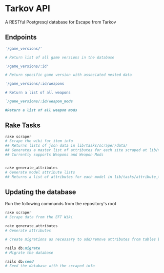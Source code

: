 # Tarkov API

A RESTful Postgresql database for Escape from Tarkov

## Endpoints

```ruby
'/game_versions/'

# Return list of all game versions in the database
```

```ruby
'/game_versions/:id'

# Return specific game version with associated nested data
```

```ruby
'/game_versions/:id/weapons

# Return a list of all weapons
```

```ruby
`/game_versions/:id/weapon_mods

#Return a list of all weapon mods
```

## Rake Tasks

```ruby
rake scraper
# Scrape the wiki for item info
## Returns lists of json data in lib/tasks/scraper/data/
## Generates a master list of attributes for each site scraped at lib/tasks/scraper/attributes.json
## Currently supports Weapons and Weapon Mods


rake generate_attributes
# Generate model attribute lists
## Returns a list of attributes for each model in lib/tasks/attribute_templates

```

## Updating the database

Run the following commands from the repository's root

```ruby
rake scraper
# Scrape data from the EFT Wiki

rake generate_attributes
# Generate attributes

# Create migrations as necessary to add/remove attributes from tables based on attribute lists

rails db:migrate
# Migrate the database

rails db:seed
# Seed the database with the scraped info
```
